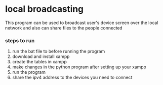 
# local broadcasting

This program can be used to broadcast user's device screen over the local network and also can share files to the people connected

### steps to run
1. run the bat file to before running the program
2. download and install xampp
3. create the tables in  xampp 
4. make changes in the python program after setting up your xampp
5. run the program
6. share the ipv4 address to the devices you need to connect

